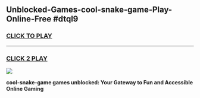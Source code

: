 
## Unblocked-Games-cool-snake-game-Play-Online-Free #dtql9
<h3>
<a href="https://us.freeplayer.one?title=cool-snake-game&ref=10M">CLICK TO PLAY</a></h3>
<hr>

<h3>
<a href="https://us.freeplayer.one?title=cool-snake-game&ref=10M">CLICK 2 PLAY</a>
  
</h3>

<a href="https://us.freeplayer.one?title=cool-snake-game&ref=10M"><img src="https://clearcache.store/games.png"></a>


**cool-snake-game games unblocked: Your Gateway to Fun and Accessible Online Gaming**
